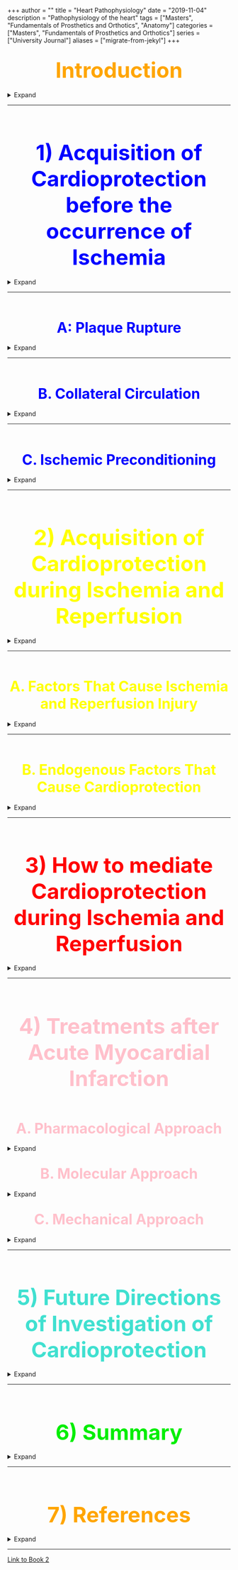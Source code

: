 +++
author = ""
title = "Heart Pathophysiology"
date = "2019-11-04"
description = "Pathophysiology of the heart"
tags = ["Masters", "Fundamentals of Prosthetics and Orthotics", "Anatomy"]
categories = ["Masters", "Fundamentals of Prosthetics and Orthotics"]
series = ["University Journal"]
aliases = ["migrate-from-jekyl"]
+++

<font size="+7" color="orange"><center> Introduction </center></font>  
---
<details>
  <summary>Expand</summary>

It is critically important to consider how cardioprotection is achieved in heart diseases because mortality and morbidity of heart diseases have increased all over the world, and the burden from the viewpoint of not only the individual patient but also social and economical aspects is increased as we begin the 21st century. 

To decrease this burden, it is <mark>essential to protect the heart against ischemic stress</mark>, and there are three different aspects to achieve cardioprotection in ischemic hearts.

<br>

### <mark>1) Acquisition of Cardioprotection before the occurrence of Ischemia<mark>
- First, acquiring tolerance against ischemia and reperfusion injury before the onset of ischemia is effective for patients with coronary artery disease or coronary risk factors. 

- For example, development of collateral circulation in advance can reduce the severity of ischemia when coronary occlusion occurs. 

- Preventing rupture of the atheroma is another paradigm used to attenuate the incidence of acute coronary syndrome. 

- Furthermore, if the trigger mechanisms of cardioprotection due to ischemic preconditioning are elucidated, they can be applied in high-risk patients before acute myocardial infarction.

<br>

### <mark>2) Develop the tool for the treatment of ischemic and reperfusion injury<mark>
- Second, it is also important to develop the tool for the treatment of ischemic and reperfusion injury. 

- To our knowledge, we still do not have the drugs or tools to decrease either infarct size or cardiac remodeling in patients with acute myocardial infarction, except for recanalization therapy. 

- Even when patients survive acute myocardial infarction, chronic ischemic heart failure may occur

<br>

### <mark>3) Obtain drugs to treat chronic ischemic heart failure.<mark>
- Therefore, as the third paradigm, we need to obtain drugs to treat chronic ischemic heart failure. 

- Angiotensin-converting enzyme (ACE) inhibitors and beta-blockers have been proven to attenuate the mortality and morbidity of chronic heart failure; how ever, we do not believe that these drugs are powerful enough to treat chronic heart failure with full satisfaction.

</details>

---

<br><br>

<font size="+7" color="Blue"><center> 1) Acquisition of Cardioprotection before the occurrence of Ischemia </center></font>  
---

<details>
  <summary>Expand</summary>

> When the effective pretreatment to attenuate the ischemic injury is applied prior to the occurrence of ischemic heart disease in subjects with high-risk factors for acute myocardial infarction, such as hyperlipidemia, smoking, and hypertension, the pretreatment before the onset of myocardial ischemia will become an effective method for the attenuation of ischemia and reperfusion injury. 

Ischemia is a condition in which the blood flow (and thus oxygen) is restricted or reduced in a part of the body. Cardiac ischemia is the name for decreased blood flow and oxygen to the heart muscle.

Ischemic heart disease is the term given to heart problems caused by narrowed heart arteries. When arteries are narrowed, less blood and oxygen reaches the heart muscle. This is also called coronary artery disease and coronary heart disease.

> This is similar to the immunization therapy for infectious diseases such as mumps.

</details>

---

<br>

<font size="+3" color="Blue"><center> A: Plaque Rupture </center></font>  
---

<details>
  <summary>Expand</summary>

- Since it is well recognized that acute myocardial infarction occurs due to the abrupt plaque rupture followed by the accumulated platelet aggregation, it is critically important to prevent plaque rupture in patients with coronary artery disease. 

- One possibility is to apply cholesterol-lowering therapy. 

- Although pravastatin, one of the inhibitors of HMG-CoA reductase, is reported to decrease stenotic coronary artery only to a modest extent, it decreases the incidence of cardiac death in patients with coronary artery disease or in high-risk patients (1). 

- It is suggested that pravastatin stabilizes the plaques and prevents the rupture of plaques. 

- Pravastatin or simvastatin may decrease the content of cholesterol and the accumulation of macrophages at the stenotic site of the coronary artery and reduce oxidative stress and inflammatory actions. 

- Casscells et al. (2) reported that active plaques produce heat, suggesting that inflammatory reactions are involved in active plaques, which may make the fibrous cap fragile. 

- This inflammation may be caused by bacteria such as chlamydia or by lipid metabolites which activate monocytes. 

- Because probucol, an antioxidant drug with a moderate cholesterol-lowering capability, is very effective in decreasing the mortality and morbidity in patients with coronary artery disease, oxidative stress may be an important factor for the onset of plaque rupture. 

- Therefore, oxidative stress at the atheroma attacks fibrous caps, although there is no direct evidence or report of the methods to prevent plaque rupture at present.

</details>

---

<br>

<font size="+3" color="Blue"><center> B. Collateral Circulation </center></font>  
---

<details>
  <summary>Expand</summary>

- Development of a collateral circulation from nonischemic myocardium to ischemic myocardium is an important strategy in attenuating the severity of myocardial ischemia when coronary arterial occlusion occurs. 

- The fibroblast growth factor (FGF), transforming growth factor-β (TGF-β), and vascular endothelial growth factor (VEGF) families are known to be important growth factors for angiogenesis (3–5). 

- Basic FGF has been proved to be responsible for the development of collateral circulation (6). 

- Yanagisawa et al.(6) showed clearly that basic FGF levels increase after the onset of myocardial infarction, suggesting that basic FGF may play a role in angiogenesis of collateral circulation in patients with coronary artery disease. 

- However, heparin is also known to cause angiogenesis because heparin activates HB-EGF, which induces the migration and proliferation of smooth muscle cells (7, 8). 

- Furthermore, VEGF is also known to cause potent angiogenesis due to the proliferation and migration of endothelial cells (9). 

- Interestingly, adenosine is shown to increase mRNA and the protein levels of VEGF (10), suggesting an important role for the development of collateral circulation. 

- Furthermore, adenosine increases the proliferation and migration of endothelial cellsin vitro (11). 

- However, in the in vivo condition, adenosine stimulates angiogenesis on the chick chorioallantoic membrane (Fig. 1) (12), and dipyridamole increases adenosine-induced angiogenesis. 

- Finally, repeated administration of dipyridamole in vivo for several weeks increases the regional myocardial flow of the ischemic area compared with the control, and this effect cannot be mimicked by diltiazem (13). 

- This result suggests that coronary vasodilation per se does not affect the development of collateral circulation, but the enhancement of adenosine during the administration of dipyridamole can increase the development of collateral vessels. 

- Taken together, either or all of the growth factors, such as VEGF, HB-EGF, and basic FGF, may induce angiogenesis in patients with coronary artery disease, which may constitute cardioprotection against ischemia and reperfusion injury. 

- Furthermore, pharmacological interventions, such as heparin or adenosine administration, may enhance angiogenesis via the induction of growth factors. 

- Gene transfection may lead to the development of collateral circulation (5, 14). 

- Indeed, Losordo et al. (5) initiated a phase 1 clinical study to determine the safety and bioactivity of direct myocardial gene transfer of VEGF as the sole therapy for patients with symptomatic myocardial ischemia. 

- In five patients who had failed conventional therapy for angina, naked plasmid DNA encoding VEGF (phVEGF165) was injected directly into the ischemic myocardium. 

- They found that all of the patients had a significant reduction in angina and that the postoperative left ventricular ejection fraction was either unchanged or improved. 

- Objective evidence of reduced ischemia was documented using dobutamine single-photon emission-computed tomography (SPECT) imaging in all patients. 

- Coronary angiography showed an improved Rentrop score in all of the five patients. 

- Therefore, gene transfection to increase collateral circulation may become one of the potential treatments of coronary artery disease. 

- Another method used to increase ischemic tolerance is to induce cardioprotection prior to the ischemia of acute myocardial infarction, and one potential way is to induce in advance the infarct size-limiting effect of ischemic preconditioning in patients with coronary artery disease.

</details>

---

<br>

<font size="+3" color="Blue"><center> C. Ischemic Preconditioning </center></font>  
---

<details>
  <summary>Expand</summary>

- Ischemic preconditioning has received much attention from both basic researchers and clinicians. This was first described by the research group of Murry et al. (15). 

- Results to date have shown that ischemic preconditioning limits infarct size to 10–20% of the risk area in the reperfused ischemic myocardium (16–19). 

- Liu et al. (16) have implicated endogenous adenosine as a trigger or mediator in ischemic preconditioning by demonstrating that the administration of 8-(sulphophenyl)theophylline abolishes the salutary effect of ischemic preconditioning. 

- These investigators have hypothesized that ischemic preconditioning occurs via adenosine A1 receptor activation. 

- Adenosine A1 receptor activation activates protein kinase C (PKC) via the activation of phospholipase C, and several investigators, including the authors, found that the activation of PKC is transiently observed after the procedure of ischemic preconditioning (18, 19). 

- Furthermore, the inhibition of PKC blunts the infarct size-limiting effect of ischemic preconditioning (17–20). 

- Therefore, at present, activation of protein kinase C is believed to be a common pathway in triggering cardioprotection. 

{{<figure src="/Heart_Pathophysiology/Fig1.jpg" position="center" style="border-radius: 8px;" caption="FIGURE 1 A formalin-fixed chorioallantoic membrane after removal from egg illustrating the representative response to a 3-mg adenosine pellet (ADN) and mannitol control pellet (M). The pellets are 1.2 cm apart. From Dusseuau et al. (12)." captionPosition="center" captionStyle="color: white;" >}}

- The next question is how protein kinase C activation triggers the infarct size-limiting effect of ischemic preconditioning. 

- Activation of protein kinase C opens KATP channels, and the opening of KATP channels may be cardioprotective against ischemia and reperfusion injury. 

- The opening of mitochondrial KATP channels is also activated via protein kinase C (20, 21), suggesting that it is mitochondrial KATP channels which are responsible for cardioprotection. 

- It was shown that the activation of PKC increases ecto-5β-nucleotidase activity (Fig. 2) and mediates the cardioprotection via the enhancement of adenosine production in ischemic preconditioning (17, 18). 

- Cardioprotection due to the ischemic preconditioning procedure disappears in several hours, and this disappearance could be attributable to dephosphorylation of the cardioprotective proteins or enzymes. 

- Interestingly, cardioprotection will reappear in 24–48 hr after the ischemic preconditioning. 

- This is known as the second window of ischemic preconditioning (22, 23). 

- Marbe et al. (22) reported that HSP72 induction is important in mediating the infarct size-limiting effect of ischemic preconditioning, and Kuzuya et al. (23) reported that Mn-superoxide dismutase (Mn-SOD) induction may contribute to the cardioprotection in ischemic preconditioning.

</details>

---

<br><br>

<font size="+7" color="Yellow"><center> 2) Acquisition of Cardioprotection during Ischemia and Reperfusion </center></font>  
---

<details>
  <summary>Expand</summary>

There are two different ways to find the method to
directly decrease ischemia and reperfusion injury. One
is to find mediators of the infarct size-limiting effect of
ischemic preconditioning, and the other is to invent
drugs that attenuate the ischemia and reperfusion injury
independent of cardioprotection mechanisms of ische-
mic preconditioning. Because the former was discussed
briefly above as well as in Chapter 50, the latter strategy
is mainly discussed here.

</details>

---

<br>

<font size="+3" color="Yellow"><center> A. Factors That Cause Ischemia and Reperfusion Injury </center></font>  
---

<details>
  <summary>Expand</summary>

There are many factors that constitute ischemia and
reperfusion injury, and these factors seem to synergistically cause cellular injury in the heart.

<br>

### <mark>1. ATP Depletion<mark>

- Intracellular ATP levels are thought to determine the turning point between reversible and irreversible cellular injury. 

- This is because the maintenance of intracellular homeostasis is energy dependent: Ca<sup>2</sup> pump, Ca<sup>2</sup> ATPase, and interaction of actin and myosin. 

- A 90% decrease in ATP coincidentally results in the irreversible deterioration of the myocardium (24), leading to the idea that depletion of ATP content in reperfused myocardium may be a critical factor in the process of irreversible injury. 

- However, when adenosine is administered throughout ischemic and reperfusion periods, a 90-fold increase of ATP synthesis is obtained in the reperfused myocardium (25). 

- It is known that (1) adenosine stimulates glycolysis in rat hearts, (2) intracoronary infusion of adenosine increases glucose uptake, and (3) dipyridamole enhances glucose uptake accompanied by an increase in myocardial ATP in the newborn lamb. 

- Thus, enhanced glucose metabolism by adenosine may contribute in part to a decrease in the rate of ATP depletion during ischemia. 

- However, one may argue that the repletion of intracellular ATP via the administration of ribose or adenosine in the reperfused myocardium after the establishment of reperfusion injury does not promote recovery of contractile function, indicating that the recovery of intracellular ATP levels does not necessarily improve contractile function. 

- Adenosine-induced attenuation of contractile dysfunction may not be due to the recovery of ATP levels but rather to adenosine receptor activation. 

- Therefore, there is consensus that decreases in ATP levels are important for the determination of irreversible cellular injury, but may not be important in reversible cellular injury, such as myocardial stunning or hibernation.

<br>

### <mark>2. Ca<sup>2+</sup> Overload<mark>

- Ca<sup>2</sup> overload is thought to disrupt cellular membrane and intracellular homeostasis via the activation of calpain. 

- If this process occurs during ischemia and reperfusion injury, Ca<sup>2</sup> overload may play an important role in ischemia and reperfusion injury. 

- When myocardial ischemia occurs, cellular acidosis increases which activates Na/H exchange via the accumulation of H with resulting increased intracellular Na levels (26). 

- Accumulation of Na causes Ca<sup>2</sup> overload via Na/ Ca<sup>2</sup> exchange. 

- It was shown that ischemia increases intracellular Ca<sup>2</sup> levels in in vitro Langendorff hearts (27). 

- Furthermore, using the integrity of microtubules, Ca<sup>2</sup>-sensitive structures in the cells, as an index, we showed that Ca<sup>2</sup> overload occurs in ischemic canine hearts (28). 

- Therefore, Ca<sup>2</sup> overload is believed to occur in ischemic and reperfused hearts. 

- Because intracellular Na levels are increased before the rise in intracellular Ca<sup>2</sup> levels and the inhibitor of Na/H exchange attenuates the Ca<sup>2</sup> overload, the route of entry of Ca<sup>2</sup> into the cells is thought to be via Na/H and Na/ Ca<sup>2</sup> exchanges. 

- The question is how important Ca<sup>2</sup> overload is for the pathophysiology of ischemia and reperfusion injury. 

- Transient Ca<sup>2</sup> exposure in the ferret Langendorff preparation causes myocardial dysfunction (Fig. 3) (29), and attenuation of Ca<sup>2</sup> overload attenuates the severity of myocardial dysfunction, suggesting that Ca<sup>2</sup> overload may be an important cause of myocardial stunning. 

- However, there is no clear consensus that Ca<sup>2</sup> overload contributes to the cause of myocardial necrosis. 

- Sustained intracellular acidosis, which inhibits Na/Ca<sup>2</sup> exchange and thus Ca<sup>2</sup> overload, is reported to attenuate myocardial ischemia (30), hinting that attenuation of Ca<sup>2</sup> overload may limit myocardial necrosis (31), although intracellular acidosis is beneficial for the ischemia and reperfusion injury aside from the attenuation of Na/Ca<sup>2</sup> exchange.

{{<figure src="/Heart_Pathophysiology/Fig3.jpg" position="center" style="border-radius: 8px;" caption="FIGURE 3 Changes in developed pressure after repeated transient exposure to Ca<sup>2+</sup (10mM) for 5 min separated by 10 min. Ca<sup>2</sup> exposure causes the reduction of developed pressure 10–20 min after exposure. From Kitakaze et al. (29)." captionPosition="center" captionStyle="color: white;" >}}

<br>

### <mark>3. Free Radicals<mark>

- When hearts are reperfused abruptly, oxygenderived free radicals and hydroxyradicals are produced and released from leukocytes and endothelial cells. 

- In the ischemic and reperfused condition, xanthine dehydrogenase changes to xanthine oxidase because xanthine oxidase is activated by protease sensitive to Ca<sup>2</sup> accumulation. 

- These radicals attack the cellular membrane and cause cellular damage via the inactivation of membrane enzymes, pumps, and proteins, such as Na/ K-ATPase, Ca<sup>2</sup> channels, and ecto-5'-nucleotidase (Fig. 4) (32, 33). 

- Gross et al. (34) reported that myocardial contractile dysfunction produced by 15 min oischemia and 3 hr of reperfusion is restored by superoxide dismutase (Fig. 5) (34). 

- Furthermore, Sekili et al. reported that hydroxyradicals are produced within a minute after the onset of reperfusion and that these radicals contribute to the generation of myocardial contractile dysfunction (35). 

- These results suggest that free radicals are important for the development of myocardial stunning; however, there is no clear consensus that free radials generated during ischemia and reperfusion may cause cellular necrosis. 

- Indeed, the clinical trial of the TIMI study revealed that 10 mg/kg of SOD does not attenuate infarct size in 120 patients with acute myocardial infarction (36). 

- This may be attributable to the fact that (1) oxygen-derived free radicals do not contribute to the formation of myocardial necrosis during ischemia and reperfusion or (2) the therapeutic time window of SOD may be narrow in patients with acute myocardial infarction. 

- However, oxidative stress causes vascular remodeling, such as thickening of intima and plaque rupture. 

- These effects may be very important in the genesis of acute myocardial infarction because drugs with antioxidant capability are reported to attenuate vascular events.

{{<figure src="/Heart_Pathophysiology/Fig4.jpg" position="center" style="border-radius: 8px;" caption="FIGURE 4 Staining of ecto-5'-nucleotidase in nonischemic canine endocardium (A). Ischemia following 1 min of coronary occlusion increases ecto-5'-nucleotidase activity (B), and enzyme activity is markedly enhanced when ischemic myocardium is exposed to SOD (C)." captionPosition="center" captionStyle="color: white;" >}}

{{<figure src="/Heart_Pathophysiology/Fig5.jpg" position="center" style="border-radius: 8px;" caption="FIGURE 5 Effects of superoxide dismutase and catalase on myocardial contractile function following 15 min of coronary occlusion. PO, prior to occlusion; OCC, occlusion. From Gross et al. (34)." captionPosition="center" captionStyle="color: white;" >}}

<br>

### <mark>4. Catecholamines<mark>

- When myocardial ischemia occurs, presynaptic vesicles release norepinephrine via the accumulation of Na. 

- Increases in Na levels activate the reverse uptake of norepinephrine (37), which facilitates norepinephrine release. 

- Norepinephrine activates both - and β-adrenoceptors: -adrenoceptor stimulation increases intracellular Ca<sup>2</sup> levels and causes coronary vasoconstriction and β-adrenoceptor stimulation increases myocardial oxygen consumption. 

- These factors may cause deterioration of myocardial contractile and metabolic functions during ischemia and reperfusion. 

- Indeed, many experimental and clinical studies reveal that blockers of β- adrenoceptors are effective in the treatment of ischemic heart disease. 

- Interestingly, the amount of norepinephrine released during ischemia may enhance adenosine production and adenosine-induced coronary vasodilation through 1- and 2-adrenoceptor stimulations (38, 39). 

- Furthermore, -adrenoceptor stimulations are reported to increase myocardial endocardial blood flow at the expense of epicardial blood flow (40). 

- This may be attributable to differences in the sensitivity of endocardial and epicardial arteries during -adrenoceptor stimulation. 

- In this sense, norepinephrine release causes two opposite effects on vascular tone. High norepinephrine concentrations associated with severe prolonged ischemia may mask the adenosine-related cardioprotection and any
favorable intramyocardial flow redistribution.

<br>

### <mark>5. Microcirculatory Disturbances<mark>

- Even if ischemic myocardium is reperfused by the once occluded coronary artery in acute myocardial infarction, coronary microvasculature does not necessarily receive enough flow. 

- Rather, myocardial perfusion becomes more heterogeneous; some areas receive enough flow, but some areas receive less flow than necessary. 

- This is called the ‘‘no reflow phenomenon’’ (41, 42). 

- The no reflow phenomenon is reported to predict the size of the myocardial necrosis and functional recovery in the chronic phase in patients with acute myocardial infarction (42). 

- The no reflow phenomenon can be caused by myocardial cellular injury, platelet plugging, leukocyte adhesion, and increases in the tone of small coronary vessels. 

- Kloner et al. (41) reported that 90 min of ischemia causes heterogeneous myocardial flow distribution, but that 40 min of ischemia does not. 

- Furthermore, the no reflow area is evident 10–12 sec after the onset of reperfusion, suggesting that the no reflow phenomenon is observed transiently at early phases of reperfusion. 

- Because 40 min of ischemia does not cause the no reflow phenomenon but causes myocardial necrosis, several investigators suggest that the no reflow phenomenon may not be involved in the pathophysiology of reperfusion injury. 

- However, because there are differences in the sensitivity to detect necrosis and the no reflow phenomenon and because there is clinical evidence to consider the no reflow phenomenon as a cause of myocardial injury, the no reflow phenomenon is believed to constitute reperfusion injury in ischemic heart disease.

<br>

### <mark>6. Adhesion Molecule<mark>

- Ischemia and reperfusion activate adhesion between leukocytes and endothelial cells. 

- Adhesion molecules in leukocytes are LFA-1, Mac-1, and the selectin family, and adhesion molecules in endothelial cells are ICAM1 and L-selectin (43). 

- There is contradictory evidence whether attenuation of these adhesion molecules using antibodies does or does not limit infarct size. 

- Therefore, we cannot determine the importance of the activation of adhesion molecules in the pathophysiology of ischemia and reperfusion injury.

<br>

### <mark>7. Endothelin<mark>

- Endothelin (ET) is divided into three subtypes: ET1, ET-2, and ET-3. 

- ET-1 causes potent vasoconstriction and it increases in patients with vasospastic angina and acute myocardial infarction. 

- There are two endothelin receptors, ETA and ETB , and ET-1 activates ETA . 

- Interestingly, when the ETA receptor antagonist is administered before or after the onset of myocardial ischemia, it decreases infarct size to 30–40% (44). 

- This indicates that endothelin plays an important role in the formation of reperfusion injury. 

- However, the mechanisms by which endothelin is deleterious to ischemic hearts, such as coronary vasoconstriction, Ca<sup>2</sup> overload, or leukocyte or platelet activation, are not clear at present

<br>

### <mark>8. Apoptosis<mark>

- Ischemia and reperfusion cause apoptosis, and ischemic preconditioning attenuates the extent of cellular apoptosis during ischemia and reperfusion (45). 

- However, how much of the area of ischemic and reperfused myocardium becomes apoptotic or necrotic and the importance of apoptosis in the pathophysiology of diseased hearts have not yet been clarified.

</details>

---

<br>

<font size="+3" color="Yellow"><center> B. Endogenous Factors That Cause Cardioprotection </center></font>  
---

<details>
  <summary>Expand</summary>

<br>

### <mark>1. Adenosine<mark>

- Adenosine, produced not only in cardiomyocytes but also in endothelial cells, is known to be cardioprotective via adenosine receptors (38, 39): 
    1. Attenuation of the release of catecholamine, β-adrenoceptor-mediated myocardial hypercontraction, and Ca<sup>2</sup> overload via A1 receptors and 
    2. increase in coronary blood flow and inhibition of platelet and leukocyte activation via A2 receptors. 

- Furthermore, adenosine inhibits renin release and TNF- production in experimental models. 

- It has been thought that the stimulation of adenosine A2 receptors activates adenylate cyclase in the coronary arteries to produce cyclic adenosine monophosphate (cAMP) and relaxes coronary vascular smooth muscle. 

- Increases in cAMP may increase the uptake of Ca<sup>2</sup> into the sarcoplasmic reticulum and cause vasorelaxation. 

- Furthermore, cyclic AMP may open KATP channels and decrease Ca<sup>2</sup> movement inward into smooth muscle cells. Indeed, adenosine-induced coronary vasodilation is attenuated by glibenclamide, an inhibitor of KATP channels (46). 

- In the ischemic heart, thromboembolism in small coronary arteries, which is believed to be one of the causes of the ‘‘no reflow phenomenon’’ of the reperfused myocardium, may worsen the severity of acute myocardial infarction. 

- Small coronary microembolizations are caused by platelet aggregation, and stimulation of adenosine A2 receptors has been reported to inhibit the platelet aggregation induced by norepinephrine in vitro (47, 48). 

- We have investigated whether endogenous adenosine inhibits thromboembolism secondary to platelet aggregation in in vivo ischemic hearts (Fig. 6) (47). 

- We further examined the cellular mechanisms of platelet aggregation when adenosine receptors are inhibited (Fig. 6). 

- The appearance of P-selectin in the platelet increased 8-(sulfophenyl)theophylline treatment, and the inhibitor of P-selectin inhibited platelet aggregation with leukocytes, and thus with endothelial cells (48). 

- Thus, endogenous adenosine released in the ischemic myocardium inhibited the activation of platelet P-selectin and inhibited microembolization in small coronary vessels. 

- Adenosine also inhibits leukocyte chemotaxis (49) and the production of oxygen-derived free radicals through the stimulation of adenosine A2 receptors. 

- This decrease in the inflammatory response may also be cardioprotective. 

- Interestingly, the activation of leukocytes decreases ecto-5'-nucleotidase activity (50), which may decrease adenosine production and activate leukocytes further. 

- These vicious cycles in leukocytes may enhance the injury in ischemic hearts by the release of oxygen-derived free radicals and adhesion to endothelial cells to obstruct small coronary arteries.

<br>

### <mark>2. Nitric Oxide<mark>

- Nitric oxide (NO) activates soluble guanylate cyclase and increases cyclic GMP levels. 

- Increases in cGMP cause several cardiovascular actions. 

- NO relaxes smooth muscles, inhibits platelet aggregation, inhibits the activation of leukocytes, attenuates myocardial contraction, attenuates the presynaptic release of norepinephrine, and inactivates the renin–angiotensin system. 

- NO also attenuates the expression of adhesion molecules. 

- These actions of NO are very similar to those of adenosine, although the cellular signal transduction is different. 

- NO is believed to attenuate ischemia and reperfusion injury as does adenosine. 

- Although NO with oxygen radicals produces peroxymitrite, and peroxymitrite is very harmful to the cells, the consensus is that NO is beneficial to ischemia and reperfusion injury as a whole because the beneficial actions of NO may overcome the deleterious pathway of peroxymitrite.

{{<figure src="/Heart_Pathophysiology/Fig6.jpg" position="center" style="border-radius: 8px;" caption="FIGURE 6 Hypoperfused coronary arteries without (left) and with (right) the intracoronary administration of 8-phenyltheophylline during coronary hypoperfusion (38  2 mm Hg). 8-Phenyltheophylline is a potent antagonist of intracoronary adenosine receptors and induced thrombosis in the small coronary arteries. Tissue was excised following in situ perfusion fixation for 3 min following the onset of ischemia. Bars in the right corner are 50 m (hematoxylin and eosin). From Kitakaze et al. (47)." captionPosition="center" captionStyle="color: white;" >}}

<br>

### <mark>3. ANP and BNP<mark>

- Both ANP and BNP are released from the atrium and ventricle of the heart, which may play an important role in the homeostasis of the cardiovascular system (51). 

- Both ANP and BNP activate particulate guanylate cyclase and increase cellular cyclic GMP levels. 

- ANP and BNP regulate coronary vascular tone. ANP is increased in patients with chronic heart failure, chronic renal failure, systemic hypertension, and paroxysmal artial tachycardia. 

- However, there is no clear consensus whether ANP is involved in the ischemic myocardium. 

- Interestingly and importantly, when ANP was infused into the canine ischemic myocardium, we found that coronary blood flow increases and myocardial contractile and metabolic function recover in canine ischemic hearts. 

- Furthermore, we found that ANP attenuates myocardial necrosis following 90 min of ischemia and 6 hr of reperfusion in open chest dogs. 

- BNP is also increased in the mechanically stressed heart. 

- These data support that either ANP or BNP is cardioprotective against ischemia and reperfusion injury. Of course, ANP and BNP reduce blood volume by increasing urine output and decrease heart size, which mainly favor cardioprotection. 

- There are no clear data whether ANP or BNP affects leukocytes or platelets to reduce myocardial damage further.

<br>

### <mark>4. Acidosis<mark>

- Cellular acidosis is thought to be a natural defense mechanism against myocardial ischemia and reperfusion injury. 

- H blocks Ca<sup>2</sup> channels and Na/Ca<sup>2</sup> exchange and antagonizes Ca<sup>2</sup> overload in the myocardium (30, 31). 

- Furthermore, H increases NO and adenosine production of ischemic myocardium. 

- Indeed, data show that transient cellular acidosis attenuates reperfusion injury, restores myocardial function, and limits cellular necrosis (30, 31). 

- These results indicate that acidosis is a self-protecting mechanism and that the moderate enhancement of cellular acidosis may induce cardioprotection against ischemia and reperfusion injury.

<br>

### <mark>5. Endothelium-Derived Hyperpolarizing Factor (EDHF)<mark>

- Endothelial cells produce not only nitric oxide, but
also the substance that decreases the membrane potential, i.e. endothelium-derived hyperpolarizing factor.

- EDHF decreases membrane potentials and causes relaxation of the vessels. 

- EDHF has not been identified
yet, but (1) bradykinin is thought to increase EDHF
levels and (2) EDHF opens Ca<sup>2</sup> activated K (KCa)
channels. 

- The inhibitor of KCa channels decreases coronary blood flow and worsens the contractile and metabolic functions of ischemic myocardium and EDHF, or
the opening of KCa channels, plays an important role in
the regulation of coronary blood flow in the ischemic
myocardium (52). 

- Furthermore, the opening of KCa
channels induces an infarct size-limiting effect (53).

</details>

---

<br><br>

<font size="+7" color="Red"><center> 3) How to mediate Cardioprotection during Ischemia and Reperfusion </center></font>  
---

<details>
  <summary>Expand</summary>

- The potential treatment of acute myocardial infarction is to reperfuse the occluded coronary artery. 

- Either percutaneus transluminal coronary angioplasty (PTCA) or percutaneous transluminal coronary recanalization (PTCR) is recognized to be the most effective treatment of acute myocardial infarction in clinical settings. 

- However, our impression is that either PTCA or PTCR limits ischemia and reperfusion injury to a modest extent because of the diminution of a beneficial effect by reperfusion injury, and we need to find the adjunctive therapy to treat ischemia and reperfusion injury directly. 

- Because many factors are involved in ischemia and reperfusion injury, the idea is (1) to use many drugs that inhibit each deleterious factor or (2) to use one drug that inhibits many deleterious factors. 

- The latter seems to be more plausible for clinical settings. 

- The candidates are adenosine, NO, and ANP for treatment. 

- Because adenosine also attenuates reversible and irreversible myocardial cellular injury after reperfusion in various species of animals, intracoronary infusion of adenosine results in a 75% reduction in myocardial infarct size in dogs (54) and attenuates contractile dysfunction in rats. 

- The AMISTAD trial reveals that adenosine administration is effective for the treatment of acute myocardial infarction (55), and we are also planning an ATP administration trial for patients with acute myocardial infarction (COAT trial) (56). 

- Adenosine-related compounds may be effective for cardioprotection against ischemia and reperfusion injury. Vesnarinone, a new inotropic agent, has been reported to inhibit adenosine uptake in immune cells (57), which was also demonstrated in myocytes, endothelial cells, and smooth muscle cells (58). 

- Furthermore, we also observed that vesnarinone activates ecto-5'-nucleotidase via protein kinase C-independent mechanisms. 

- These data suggest that vesnarinone may be effective for acute myocardial infarction. When testing this hypothesis, we observed that vesnarinone limits infarct size, an effect which is blunted by an antagonist of adenosine receptors (59). 

- Furthermore, both methotrexate and sulfasarazine, drugs for rheumatoid arthritis, are reported to attenuate inflammation via adenosine and ecto-5'-nucleotidase (60). 

- We also tested whether a methotrexate analogue mediates cardioprotection. 

- We found that a methotrexate analogue mediates an infarct size-limiting effect, which is completely abolished by either an antagonist of adenosine receptors or AOPCP (unpublished data). 

- AICA riboside also increased the activity of ecto-5'- nucleotidase, which may have merit for cardioprotection. 

- Enhancement of nitric oxide or ANP/BNP may be another tool used to attenuate ischemia and reperfusion injury. 

- Indeed, the V-Heft I trial reveals that nitrate, the NO donor, is effective for the treatment of chronic heart failure. 

- Furthermore, ACE inhibitors, which are used in the treatment of ischemic or nonischemic chronic heart failure, are reported to increase cardiac NO levels via bradykinin-dependent mechanisms in experimental and clinical studies. 

- We have proved that either cilazapril or imidaprilat increases cardiac NO levels and attenuates the severity of myocardial ischemia via a NO-dependent pathway. 

- Nipradilol can be used for the NO donor with the additional effects of β-adrenoceptor blockade, which may be useful compared to ordinary NO donors or β-adrenoceptor blockers. 

- ANP is available for the treatment of heart failure, although it is difficult to use ANP for the treatment of chronic heat failure because there is only an intravenous type of ANP. 

- Candoxiatril, which inhibits the degradation of ANP, has been developed and can be used for the treatment of chronic heart failure.

</details>

---

<br><br>

<font size="+7" color="Pink"><center> 4) Treatments after Acute Myocardial Infarction </center></font>  
---

<br>

<font size="+3" color="Pink"><center> A. Pharmacological Approach </center></font>  
---

<details>
  <summary>Expand</summary>

- Chronic heart failure, the end state of the ischemic heart, is characterized by the reduction of cardiac performance relative to the oxygen demand of the body; however, several neurohormonal factors have been reported to exacerbate the severity of chronic heart failure. 

- Catecholamine, renin–angiotensin, and cytokines may be involved in the pathophysiology of chronic heart failure. 

- Indeed, chronic heart failure is treated effectively by β-adrenoceptor antagonists and angiotensin-converting enzyme inhibitors (61, 62), and these drugs have been proven to be effective in the treatment of chronic heart failure in mass studies. Carvedilol is reported to be more effective than ordinary β-adrenoceptor blockers (63). 

- Because carvedilol is characterized as a β-adrenoceptor-blocking agent with modest -adrenoceptor blocking capability, one may argue that the vasodilatory capability of 1-adrenoceptor blockade may be effective in the β-blockaded condition, as the β- blocker decreases cardiac output, but 1-adrenoceptor blockade may compensate to maintain cardiac output. 

- However, prazosin has not been proven to be effective for the treatment of chronic heart failure, suggesting that 1-adrenoceptor blockade does not explain the beneficial effect of carvedilol. 

- Carvedilol has an antioxidant effect. This effect may be important, as oxidative stress has been implicated in the pathophysiology of chronic heart failure. 

- How about adenosine or NO? Adenosine and NO are reported to decrease sympathetic tone and activity of the renin–angiotensin and the cytokine systems, and NO has been proven to be effective in the treatment of chronic heart failure. 

- Interestingly, we observed that the plasma adenosine levels increased according to NYHA classification in patients with chronic heart failure (64). 

- Furthermore, when we administered dipyridamole or dilazep (Fig. 7 and 8) to patients with chronic heart failure for 6 months, ventricular wall motion and exercise capacity in these patients were increased (65). 

- Therefore, adenosine may be an alternative treatment of chronic heart failure. 

- Endothelin receptor antagonists are also effective in the treatment of chronic heart failure and have been tested in clinical trials.

{{<figure src="/Heart_Pathophysiology/Fig7.jpg" position="center" style="border-radius: 8px;" caption="FIGURE 7 Changes in ejection fraction and oxygen consumption during the bicycle exercise test in patients with chronic heart failure treated with dipyridamole for 6 months. From Kitakaze et al. (65)." captionPosition="center" captionStyle="color: white;" >}}

{{<figure src="/Heart_Pathophysiology/Fig8.jpg" position="center" style="border-radius: 8px;" caption="FIGURE 8 Changes in plasma adenosine levels (A), the New York Heart Association functional classification (B), ejection fraction (C), and oxygen consumption during the bicycle exercise test (D) in patients with chronic heart failure treated with dilazep for 6 months. From Kitakaze et al. (65)." captionPosition="center" captionStyle="color: white;" >}}

<br>

</details>

<font size="+3" color="Pink"><center> B. Molecular Approach </center></font>  
---

<details>
  <summary>Expand</summary>

- Other strategies for the treatment of chronic heart failure are to compensate for the loss of myocardium and to decrease myocardial fibrosis. 

- Genes to change mature cardiomyocytes to myoblasts with proliferative capability have not yet been identified. 

- It is difficult to reproduce cardiomyocytes from the myoblasts in vivo at present. 

- However, many molecular investigators are focusing on finding the master gene to regulate the proliferative capability of cardiomyocytes. 

- In the future, the proliferation of cardiomyocytes will be one of the treatments of chronic heart failure. 

- Another method that could potentially be used to restore the volume and numbers of cardiomyocytes is the transplantation of cardiomyocytes. 

- Because human embryonic stem (ES) cells are available, if we find a way to change ES cells to cardiomyocytes, we can transplant the cardiomyocytes to failing hearts. 

- Indeed, transfection of Flk genes changes ES cells to endothelial cells (9), suggesting that the transfection of cardiomoycytespecific genes may cause changes in morphogenesis to cardiomyocytes. 

- Furthermore, when human ES cells are transplanted into leg muscles of mice, teratomas form in which human ES cells can be transformed into various human tissues and cells (66) (Fig. 9), suggesting that the analysis of teratoma may give a hint to the methods of how ES cells become cardiomyocytes. 

- These issues need further investigation.

<br>

</details>

<font size="+3" color="Pink"><center> C. Mechanical Approach </center></font>  
---

<details>
  <summary>Expand</summary>

- Another fascinating approach for the treatment of chronic heart failure is the artificial heart. 

- Although heart transplantation is used all over the world, the number of donor hearts is not sufficient to treat all of the patients with chronic heart failure. 

- Therefore, it is important to develop artificial hearts for the treatment of chronic heart failure. 

- In the clinical setting, the left ventricular assist device is available to support failing hearts.

</details>

---

<br><br>

<font size="+7" color="Turquoise"><center> 5) Future Directions of Investigation of Cardioprotection </center></font>  
---

<details>
  <summary>Expand</summary>

- Because many factors that cause deterioration of the
function and metabolism of the heart are activated in
ischemic hearts, it is important to recognize and inhibit
the multiple deleterious factors. 

- One strategy of pharmacological interventions is to administer corresponding drugs to attenuate the multiple deleterious factors,
e.g., superoxide dismutase for oxygen-derived free radicals. 
- However, this strategy is not realistic in the clinical
setting because this strategy requires the administration
of many drugs to attenuate multiple deleterious factors.

- Another possibility is to administer one substance that
has multiplicity of action. The candidate is adenosine
or nitric oxide. 

- Two other directions are gene therapy and artificial
organs, although these two strategies have not been
investigated thoroughly. 
- If human cardiomyocytes are
cultured in the test tube and are transplanted to failing
hearts, this method may become a potential treatment
for the failing heart, although we need to elucidate how
coronary vascular systems and extracellular matrix systems are incorporated to support myocardial cells.

- These three directions, i.e., pharmacological interventions, gene interventions, and artificial interventions,
may synergistically mediate cardioprotection for failing hearts.

</details>

---

<br><br>

<font size="+7" color="Gree"><center> 6) Summary </center></font> 
---

<details>
  <summary>Expand</summary>

- Both prevention and attenuation of ischemia and reperfusion injury in patients with acute coronary syndromes are critically important for cardiologists. 

- To save these patients from deleterious ischemic damages, there are three different strategies. 

- The first strategy is to increase ischemic tolerance before the onset of myocardial ischemia. 

- Prevention of plaque rupture comes first; HMG-CoA reductase inhibitors such as pravastatin may attenuate plaque rupture. 

- Growth factors can induce collateral circulation to prevent or attenuate the ischemic damages. 

- Finding the trigger mechanisms of the infarct size-limiting effect of ischemic preconditioning is important in inducing ischemic tolerance in advance. 

- The second strategy is to attenuate ischemia and reperfusion injury when the irreversible process of myocardial cellular injury occurs. 

- Pharmacological interventions, such as adenosine or nitric oxide, may contribute to attenuate the ischemic damages. 

- The third strategy is to treat ischemic chronic heart failure that is caused after acute myocardial infarction. Gene therapy or the development of artificial hearts may provide a potential treatment in chronic failing hearts. 

- Taken together, we need to investigate potential mechanisms of the cellular damages and the tools for cardioprotection before, during, and after the onset of acute myocardial infarction.

</details>

---

<br><br>

<font size="+7" color="Orange"><center> 7) References </center></font>  
---

<details>
  <summary>Expand</summary>

1. Sacks, F. M., Pfeffer, M. A., Moye, L. A., Rouleau, J. L., Rutherford, J. D., Cole, T. G., Brown, L., Warnica, J. W., Arnold, J. M., Wun, C. C., Davis, B. R., and Braunwald, E. N. (1996). The effect of pravastatin on coronary events after myocardial infarction in patients with average cholesterol levels: For cholesterol and recurrent events trial investigators. N Engl. J. Med. 335, 1001–1009.

2. Casscells, W., Hathorn, B., David, M., Krabach, T., Vaughn, W. K., McAllister, H. A., Bearman, G., and Willerson, J. T. (1996). Thermal detection of cellular infiltrates in living atherosclerotic plaques: possible implications for plaque rupture and thrombosis. Lancet 347, 1447–1451.

3. Watanabe, E., Smith, D. M., Sun, J., Smart, F. W., Delcarpio, J. B., Roberts, T. B., Van Meter, C. H., Jr., and Claycomb, W. C. (1998). Effect of basic fibroblast growth factor on angiogenesis in the infarcted porcine heart. Basic Res. Cardiol. 93, 30–37.

4. Schaper, W. (1991). Angiogenesis in the adult heart. Basic Res. Cardiol. 86, Suppl 2, 51–56.

5. Losordo, D. W., Vale, P. R., Symes, J. F., Dunnington, C. H., Esakof, D. D., Maysky, M., Ashare, A. B., Lathi, K., and Isner, J. M. (1998). Gene therapy for myocardial angiogenesis: Initial clinical results with direct myocardial injection of phVEGF165 as sole therapy for myocardial ischemia. Circulation 98, 2800–2804.

6. Yanagisawa, M. A., Uchida, Y., Nakamura, F., Tomaru, T., Kido, H., Kamijo, T., Sugimoto, T., Kaji, K., Utsuyama, M., Kurashima, C., and Ito, H. (1992). Salvage of infarcted myocardium by angiogenic action of basic fibroblast growth factor. Science 257, 1401– 1403.

7. Abramovitch, R., Neeman, M., Reich, R., Stein, I., Keshet, E., Abraham, J., Solomon, A., and Marikovsky, M. (1998). Intercellular communication between vascular smooth muscle and endothelial cells mediated by heparin-binding epidermal growth factorlike growth factor and vascular endothelial growth factor. FEBS Lett. 425, 441–447.

8. Sasayama, S., and Fujita, M. (1992). Recent insights into coronary collateral circulation. Circulation 85, 1197–1204.

9. Hirashima, M., Kataoka, H., Nishikawa, S., Matsuyoshi, N., Nishikawa, S. I. (1999). Maturation of embryonic stem cells into endothelial cells in an in vitro model of vasculogenesis. Blood 93(4), 1253–1263.

10. Fischer, S., Knoll, R., Renz, D., Karliczek, G. F., and Schaper, W. (1997). Role of adenosine in the hypoxic induction of vascular endothelial growth factor in porcine brain derived microvascular endothelial cells. Endothelium 5, 155–165.

11. Meinnger, C. J., Schelling, M. E., and Granger, H. J. (1988). Adenosine and hypoxia stimulate proliferation and migration of endothelial cells. Am. J. Physiol. 255, H554–H562.

12. Dusseuau, J. W., Hutchins, M., and Malbasa, D. S. (1986). Stimulation of angiogenesis by adenosine on the chick choriaoallantonic membrane. Circ. Res. 59, 163–170.

13. Symons, J. D., Firoozmand, E., and Longhurst, J. C. (1993). Repeated dipyridamole administration enhances collateral-dependent flow and regional function during exercise: A role for adenosine. Circ. Res. 73, 503–513.

14. Losardo, D. W., Vale, P. R., and Isner, J. M. (1999). Gene therapy for myocardial angiogenesis. Am Heart J. 138, 132–141.

15. Murry, C. E., Jennings, R. B., and Reimer, K. A. (1986). Preconditioning with ischemia: A delay of lethal cell injury in ischemic myocardium. Circulation 74, 1124–1136.

16. Liu, G. S., Thornton, J., Van Winkle, D. M., Stanley, A. W. H., Olsson, R. A., and Downey, J. M. (1991). Protection against infarction afforded by preconditioning is mediated by A1 adenosine receptors in rabbit heart. Circulation 84, 350–356.

17. Kitakaze, M., Hori, M., Morioka, T., Minamino, T., Takashima, S., Okazaki, Y., Node, K., Komamura, K., Iwakura, K., Inoue, M., and Kamada, T. (1995). 1-Adrenoceptor activation increases ectosolic 5'-nucleotidase activity and adenosine release in rat cardiomyocytes by activing protein kinase C. Circulation 91, 2226–
2234.

18. Kitakaze, M., Node, K., Minamino, T., Komamura, K., Funaya, H., Shinozaki, Y., Chujo, M., Mori, H., Inoue, M., Hori, M., and Kamada, T. (1996). The role of activation of protein kinase C in the infarct size-limiting effect of ischemic preconditioning through activation of ecto-5'-nucleotidase. Circulation 93, 781–791.

19. Tsuchida, A., Liu, Y., Liu, G. S., Cohen, M. V., and Downey, J. M. (1994). 1-Adrenergic agonists precondition rabbit ischemic

</details>

---

[Link to Book 2](https://ovidsp.dc2.ovid.com/sp-4.02.1a/ovidweb.cgi?&S=GKCCFPCHMMEBNDMJIPCKDGPEJLDBAA00&Book+Reader=1&FTS+Book+Reader+Content=BIB.22%7c1%7c%2fbookdb%2f01884415%2f6th_Edition%2f2%2fPG%280%29)